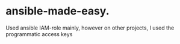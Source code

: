 # ansible-made-easy.
Used ansible IAM-role mainly, however on other projects, I used the programmatic access keys

